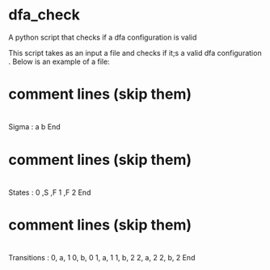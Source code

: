 # dfa_check
A python script that checks if a dfa configuration is valid

This script takes as an input a file and checks if it;s a valid dfa configuration . Below is an example of a file:

#
# comment lines (skip them)
#
Sigma :
    a
    b
End
#
# comment lines (skip them)
#
States :
    0 ,S ,F
    1 ,F
    2
End
#
# comment lines (skip them)
#
Transitions :
    0, a, 1
    0, b, 0
    1, a, 1
    1, b, 2
    2, a, 2
    2, b, 2
End
